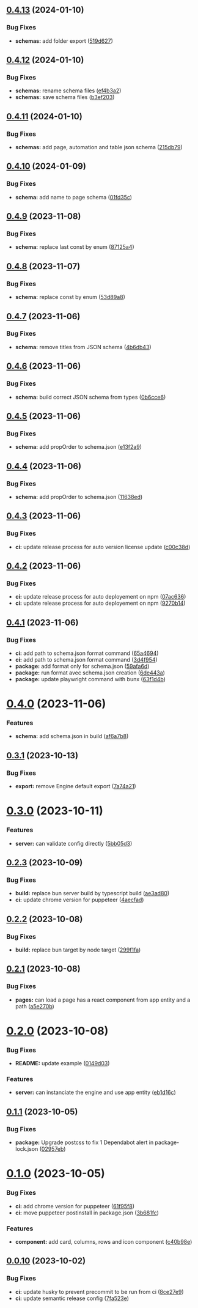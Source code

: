 ## [0.4.13](https://github.com/solumy/engine/compare/v0.4.12...v0.4.13) (2024-01-10)


### Bug Fixes

* **schemas:** add folder export ([519d627](https://github.com/solumy/engine/commit/519d627af799c7c1d959536a3f7ea5643151ccee))

## [0.4.12](https://github.com/solumy/engine/compare/v0.4.11...v0.4.12) (2024-01-10)


### Bug Fixes

* **schemas:** rename schema files ([ef4b3a2](https://github.com/solumy/engine/commit/ef4b3a26e1378419f8ee89711ead3efbcc928e46))
* **schemas:** save schema files ([b3ef203](https://github.com/solumy/engine/commit/b3ef20359ce01859a67c89b9f80ed09d0d272168))

## [0.4.11](https://github.com/solumy/engine/compare/v0.4.10...v0.4.11) (2024-01-10)

### Bug Fixes

- **schemas:** add page, automation and table json schema ([215db79](https://github.com/solumy/engine/commit/215db79986e02a95afc206574e9db057b878b3da))

## [0.4.10](https://github.com/solumy/engine/compare/v0.4.9...v0.4.10) (2024-01-09)

### Bug Fixes

- **schema:** add name to page schema ([01fd35c](https://github.com/solumy/engine/commit/01fd35c840c08d136e72634f8226bf40d8984738))

## [0.4.9](https://github.com/solumy/engine/compare/v0.4.8...v0.4.9) (2023-11-08)

### Bug Fixes

- **schema:** replace last const by enum ([87125a4](https://github.com/solumy/engine/commit/87125a4c1b1d4f798c1cd10d4067d6ef00f09ae2))

## [0.4.8](https://github.com/solumy/engine/compare/v0.4.7...v0.4.8) (2023-11-07)

### Bug Fixes

- **schema:** replace const by enum ([53d89a8](https://github.com/solumy/engine/commit/53d89a8e4df3e3bbbcf6ae0c92774306a71a6341))

## [0.4.7](https://github.com/solumy/engine/compare/v0.4.6...v0.4.7) (2023-11-06)

### Bug Fixes

- **schema:** remove titles from JSON schema ([4b6db43](https://github.com/solumy/engine/commit/4b6db435c3b2e9dc9a07ff1c11f7991d798549f5))

## [0.4.6](https://github.com/solumy/engine/compare/v0.4.5...v0.4.6) (2023-11-06)

### Bug Fixes

- **schema:** build correct JSON schema from types ([0b6cce6](https://github.com/solumy/engine/commit/0b6cce6487a008750c33563775277d09783841a1))

## [0.4.5](https://github.com/solumy/engine/compare/v0.4.4...v0.4.5) (2023-11-06)

### Bug Fixes

- **schema:** add propOrder to schema.json ([e13f2a9](https://github.com/solumy/engine/commit/e13f2a936a2aa41008f97e7cdae007b902ba5089))

## [0.4.4](https://github.com/solumy/engine/compare/v0.4.3...v0.4.4) (2023-11-06)

### Bug Fixes

- **schema:** add propOrder to schema.json ([11638ed](https://github.com/solumy/engine/commit/11638ed306656bca3df39be164ee75765d635385))

## [0.4.3](https://github.com/solumy/engine/compare/v0.4.2...v0.4.3) (2023-11-06)

### Bug Fixes

- **ci:** update release process for auto version license update ([c00c38d](https://github.com/solumy/engine/commit/c00c38db45d2728c407e044ad68a8432ad95bd4a))

## [0.4.2](https://github.com/solumy/engine/compare/v0.4.1...v0.4.2) (2023-11-06)

### Bug Fixes

- **ci:** update release process for auto deployement on npm ([07ac636](https://github.com/solumy/engine/commit/07ac6362929750573970e068b97a73fdaeba765e))
- **ci:** update release process for auto deployement on npm ([9270b14](https://github.com/solumy/engine/commit/9270b14e1d4af425ff15836c5d2547d4e60574ab))

## [0.4.1](https://github.com/solumy/engine/compare/v0.4.0...v0.4.1) (2023-11-06)

### Bug Fixes

- **ci:** add path to schema.json format command ([65a4694](https://github.com/solumy/engine/commit/65a4694b597896efd358d687f666519e80a98b44))
- **ci:** add path to schema.json format command ([3d4f954](https://github.com/solumy/engine/commit/3d4f9543528992fc4a1bd3a90d12d4d1faedbdb3))
- **package:** add format only for schema.json ([59afa6d](https://github.com/solumy/engine/commit/59afa6d8d0c8b7ed968b263d868fa929b66bc341))
- **package:** run format avec schema.json creation ([6de443a](https://github.com/solumy/engine/commit/6de443a7e557ed8ac4114294e584394aa9450344))
- **package:** update playwright command with bunx ([63f1d4b](https://github.com/solumy/engine/commit/63f1d4b1f0cbe73e968688ab07cb10ee3356a425))

# [0.4.0](https://github.com/solumy/engine/compare/v0.3.1...v0.4.0) (2023-11-06)

### Features

- **schema:** add schema.json in build ([af6a7b8](https://github.com/solumy/engine/commit/af6a7b889f8f85ec9e933b1b25c20a1b041a0327))

## [0.3.1](https://github.com/solumy/engine/compare/v0.3.0...v0.3.1) (2023-10-13)

### Bug Fixes

- **export:** remove Engine default export ([7a74a21](https://github.com/solumy/engine/commit/7a74a210ad57a45629c4244180be1ea17d734b69))

# [0.3.0](https://github.com/solumy/engine/compare/v0.2.3...v0.3.0) (2023-10-11)

### Features

- **server:** can validate config directly ([5bb05d3](https://github.com/solumy/engine/commit/5bb05d3a03d7f1f1c043ceb6798b337469676a9b))

## [0.2.3](https://github.com/solumy/engine/compare/v0.2.2...v0.2.3) (2023-10-09)

### Bug Fixes

- **build:** replace bun server build by typescript build ([ae3ad80](https://github.com/solumy/engine/commit/ae3ad806edfdf30cd631277159f0f7379fab2f3b))
- **ci:** update chrome version for puppeteer ([4aecfad](https://github.com/solumy/engine/commit/4aecfad57d10d3f32dca06001720896a3aa20ca2))

## [0.2.2](https://github.com/solumy/engine/compare/v0.2.1...v0.2.2) (2023-10-08)

### Bug Fixes

- **build:** replace bun target by node target ([299f1fa](https://github.com/solumy/engine/commit/299f1fa2b68e2ff1a865dbcf3244cbdfbb91e097))

## [0.2.1](https://github.com/solumy/engine/compare/v0.2.0...v0.2.1) (2023-10-08)

### Bug Fixes

- **pages:** can load a page has a react component from app entity and a path ([a5e270b](https://github.com/solumy/engine/commit/a5e270b697d20b51d15f1d35af1b759e5ed0733b))

# [0.2.0](https://github.com/solumy/engine/compare/v0.1.1...v0.2.0) (2023-10-08)

### Bug Fixes

- **README:** update example ([0149d03](https://github.com/solumy/engine/commit/0149d03b9268df5f7357052c7d94f2ab961faaf4))

### Features

- **server:** can instanciate the engine and use app entity ([eb1d16c](https://github.com/solumy/engine/commit/eb1d16c079fe9f714b24840970bedc3f1645b867))

## [0.1.1](https://github.com/solumy/engine/compare/v0.1.0...v0.1.1) (2023-10-05)

### Bug Fixes

- **package:** Upgrade postcss to fix 1 Dependabot alert in package-lock.json ([02957eb](https://github.com/solumy/engine/commit/02957ebbb38b688076dafaca5dee2663519a9cd2))

# [0.1.0](https://github.com/solumy/engine/compare/v0.0.10...v0.1.0) (2023-10-05)

### Bug Fixes

- **ci:** add chrome version for puppeteer ([61f95f8](https://github.com/solumy/engine/commit/61f95f8b8f1e840cfcdb58bfba6868696636b060))
- **ci:** move puppeteer postinstall in package.json ([3b681fc](https://github.com/solumy/engine/commit/3b681fc2ce54433623d40ac8019b46aa56e4ccbd))

### Features

- **component:** add card, columns, rows and icon component ([c40b98e](https://github.com/solumy/engine/commit/c40b98effd7904f180297fe9b9a12c8d65f22b3f))

## [0.0.10](https://github.com/solumy/engine/compare/v0.0.9...v0.0.10) (2023-10-02)

### Bug Fixes

- **ci:** update husky to prevent precommit to be run from ci ([8ce27e9](https://github.com/solumy/engine/commit/8ce27e911a51081f6b676aca2374b201383ffaac))
- **ci:** update semantic release config ([7fa523e](https://github.com/solumy/engine/commit/7fa523e54668ed6440ef1392ef22b8d1d2f9d00d))
